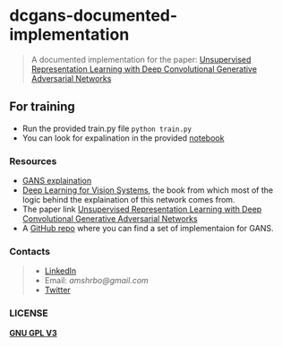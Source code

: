 # dcgans-documented-implementation
> A documented implementation for the paper: [Unsupervised Representation Learning with Deep Convolutional Generative Adversarial Networks](https://arxiv.org/abs/1511.06434)

## For training 
- Run the provided train.py file `python train.py`
- You can look for expalination in the provided [notebook](./src/dcgans_documented_using_mnist.ipynb)


### Resources
- [GANS explaination](https://towardsdatascience.com/understanding-generative-adversarial-networks-gans-cd6e4651a29)
- [Deep Learning for Vision Systems](https://www.amazon.com/Learning-Vision-Systems-Mohamed-Elgendy/dp/1617296198), the book from which most of the logic behind the explaination of this network comes from.
- The paper link [Unsupervised Representation Learning with Deep Convolutional Generative Adversarial Networks](https://arxiv.org/abs/1511.06434)
- A [GitHub repo](https://github.com/eriklindernoren/Keras-GAN) where you can find a set of implementaion for GANS.

### Contacts
> - [LinkedIn](https://www.linkedin.com/in/amshrbo)
> - Email: _amshrbo@gmail.com_
> - [Twitter](https://twitter.com/amshrbo)

### LICENSE
[__GNU GPL V3__](./LICENSE)
